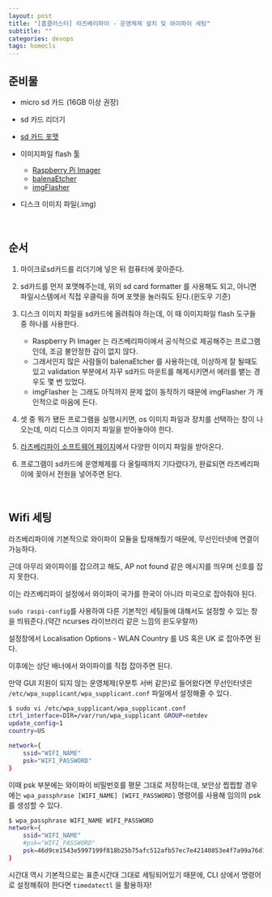 ```yaml
---
layout: post
title: "[홈클러스터] 라즈베리파이 - 운영체제 설치 및 와이파이 세팅"
subtitle: ""
categories: devops
tags: homecls
---
```


## 준비물

- micro sd 카드 (16GB 이상 권장)

- sd 카드 리더기

- [sd 카드 포맷](https://www.sdcard.org/downloads/formatter/sd-memory-card-formatter-for-windows-download/)

- 이미지파일 flash 툴
    - [Raspberry Pi Imager](https://www.raspberrypi.com/software/)
    - [balenaEtcher](https://www.balena.io/etcher/)
    - [imgFlasher](https://www.upswift.io/imgflasher)

- 디스크 이미지 파일(.img)

<br>

## 순서

1. 마이크로sd카드를 리더기에 넣은 뒤 컴퓨터에 꽂아준다.

2. sd카드를 먼저 포맷해주는데, 위의 sd card formatter 를 사용해도 되고, 아니면 파일시스템에서 직접 우클릭을 하며 포맷을 눌러줘도 된다.(윈도우 기준)

3. 디스크 이미지 파일을 sd카드에 올려줘야 하는데, 이 때 이미지파일 flash 도구들 중 하나를 사용한다.
    - Raspberry Pi Imager 는 라즈베리파이에서 공식적으로 제공해주는 프로그램인데, 조금 불안정한 감이 없지 않다.
    - 그래서인지 많은 사람들이 balenaEtcher 를 사용하는데, 이상하게 잘 될때도 있고 validation 부분에서 자꾸 sd카드 마운트를 해제시키면서 에러를 뱉는 경우도 몇 번 있었다.
    - imgFlasher 는 그래도 아직까지 문제 없이 동작하기 때문에 imgFlasher 가 개인적으로 마음에 든다.

4. 셋 중 뭐가 됐든 프로그램을 실행시키면, os 이미지 파일과 장치를 선택하는 창이 나오는데, 미리 디스크 이미지 파일을 받아놓아야 한다.

5. [라즈베리파이 소프트웨어 페이지](https://www.raspberrypi.com/software/operating-systems/)에서 다양한 이미지 파일을 받아온다.

6. 프로그램이 sd카드에 운영체제를 다 올릴때까지 기다렸다가, 완료되면 라즈베리파이에 꽂아서 전원을 넣어주면 된다.

<br>

## Wifi 세팅

라즈베리파이에 기본적으로 와이파이 모듈을 탑재해줬기 때문에, 무선인터넷에 연결이 가능하다.

근데 아무리 와이파이를 잡으려고 해도, AP not found 같은 메시지를 띄우며 신호를 잡지 못한다.

이는 라즈베리파이 설정에서 와이파이 국가를 한국이 아니라 미국으로 잡아줘야 된다.

```sudo raspi-config```를 사용하여 다른 기본적인 세팅들에 대해서도 설정할 수 있는 창을 띄워준다.(약간 ncurses 라이브러리 같은 느낌의 윈도우랄까)

설정창에서 Localisation Options - WLAN Country 를 US 혹은 UK 로 잡아주면 된다.

이후에는 상단 배너에서 와이파이를 직접 잡아주면 된다.

만약 GUI 지원이 되지 않는 운영체제(우분투 서버 같은)로 들어왔다면 무선인터넷은 ```/etc/wpa_supplicant/wpa_supplicant.conf``` 파일에서 설정해줄 수 있다.

```bash
$ sudo vi /etc/wpa_supplicant/wpa_supplicant.conf
ctrl_interface=DIR=/var/run/wpa_supplicant GROUP=netdev
update_config=1
country=US

network={
    ssid="WIFI_NAME"
    psk="WIFI_PASSWORD"
}
```

이때 psk 부분에는 와이파이 비밀번호를 평문 그대로 저장하는데, 보안상 찝찝할 경우에는 ```wpa_passphrase [WIFI_NAME] [WIFI_PASSWORD]``` 명령어를 사용해 임의의 psk 를 생성할 수 있다.

```bash
$ wpa_passphrase WIFI_NAME WIFI_PASSWORD
network={
	ssid="WIFI_NAME"
	#psk="WIFI_PASSWORD"
	psk=46d9ce1543e5997199f818b25b75afc512afb57ec7e42140853e4f7a99a76d19
}
```

시간대 역시 기본적으로는 표준시간대 그대로 세팅되어있기 때문에, CLI 상에서 명령어로 설정해줘야 한다면 ```timedatectl``` 을 활용하자!